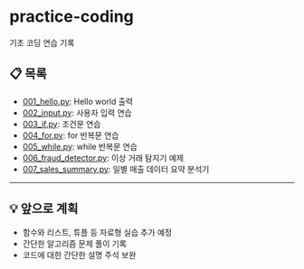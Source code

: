 # practice-coding

기초 코딩 연습 기록


## 📋 목록

- [001_hello.py](./001_hello.py): Hello world 출력  
- [002_input.py](./002_input.py): 사용자 입력 연습  
- [003_if.py](./003_if.py): 조건문 연습  
- [004_for.py](./004_for.py): for 반복문 연습  
- [005_while.py](./005_while.py): while 반복문 연습  
- [006_fraud_detector.py](./006_fraud_detector.py): 이상 거래 탐지기 예제
- [007_sales_summary.py](./007_sales_summary.py): 일별 매출 데이터 요약 분석기

---

## 💡 앞으로 계획

- 함수와 리스트, 튜플 등 자료형 실습 추가 예정  
- 간단한 알고리즘 문제 풀이 기록  
- 코드에 대한 간단한 설명 주석 보완

